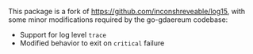 This package is a fork of https://github.com/inconshreveable/log15, with some
minor modifications required by the go-gdaereum codebase:

 * Support for log level `trace`
 * Modified behavior to exit on `critical` failure
